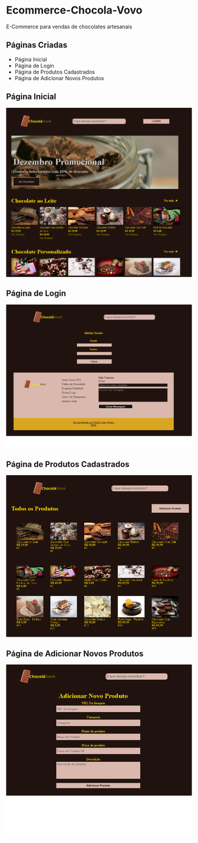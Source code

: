# Ecommerce-Chocola-Vovo
 E-Commerce para vendas de chocolates artesanais

 ## Páginas Criadas

 - Página Inicial
 - Página de Login
 - Página de Produtos Cadastrados
 - Página de Adicionar Novos Produtos

 ## Página Inicial
![Currículo no Computador](imagem1.png)

 ## Página de Login
![Currículo no Computador](imagem2.png)

 ## Página de Produtos Cadastrados
![Currículo no Computador](imagem3.png)

 ## Página de Adicionar Novos Produtos
![Currículo no Computador](imagem4.png)
